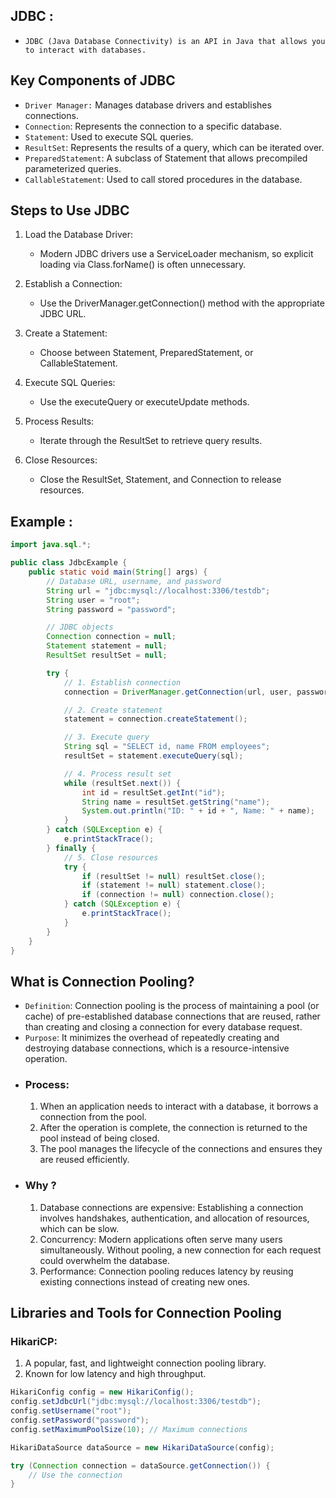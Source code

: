 ## JDBC : 
- `JDBC (Java Database Connectivity) is an API in Java that allows you to interact with databases.`
## Key Components of JDBC
- `Driver Manager:` Manages database drivers and establishes connections.
- `Connection`: Represents the connection to a specific database.
- `Statement`: Used to execute SQL queries.
- `ResultSet`: Represents the results of a query, which can be iterated over.
- `PreparedStatement`: A subclass of Statement that allows precompiled parameterized queries.
- `CallableStatement`: Used to call stored procedures in the database.

## Steps to Use JDBC
1. Load the Database Driver:
   - Modern JDBC drivers use a ServiceLoader mechanism, so explicit loading via Class.forName() is often unnecessary.
2. Establish a Connection: 
   - Use the DriverManager.getConnection() method with the appropriate JDBC URL.

3. Create a Statement: 
   - Choose between Statement, PreparedStatement, or CallableStatement.

4. Execute SQL Queries: 
   - Use the executeQuery or executeUpdate methods.

5. Process Results: 
   - Iterate through the ResultSet to retrieve query results.

6. Close Resources: 
   - Close the ResultSet, Statement, and Connection to release resources.

## Example :
```java
import java.sql.*;

public class JdbcExample {
    public static void main(String[] args) {
        // Database URL, username, and password
        String url = "jdbc:mysql://localhost:3306/testdb";
        String user = "root";
        String password = "password";

        // JDBC objects
        Connection connection = null;
        Statement statement = null;
        ResultSet resultSet = null;

        try {
            // 1. Establish connection
            connection = DriverManager.getConnection(url, user, password);

            // 2. Create statement
            statement = connection.createStatement();

            // 3. Execute query
            String sql = "SELECT id, name FROM employees";
            resultSet = statement.executeQuery(sql);

            // 4. Process result set
            while (resultSet.next()) {
                int id = resultSet.getInt("id");
                String name = resultSet.getString("name");
                System.out.println("ID: " + id + ", Name: " + name);
            }
        } catch (SQLException e) {
            e.printStackTrace();
        } finally {
            // 5. Close resources
            try {
                if (resultSet != null) resultSet.close();
                if (statement != null) statement.close();
                if (connection != null) connection.close();
            } catch (SQLException e) {
                e.printStackTrace();
            }
        }
    }
}
```
## What is Connection Pooling?
- `Definition`: Connection pooling is the process of maintaining a pool (or cache) of pre-established database connections that are reused, rather than creating and closing a connection for every database request.
- `Purpose`: It minimizes the overhead of repeatedly creating and destroying database connections, which is a resource-intensive operation.
- ### Process:
    1. When an application needs to interact with a database, it borrows a connection from the pool.
    2. After the operation is complete, the connection is returned to the pool instead of being closed.
    3. The pool manages the lifecycle of the connections and ensures they are reused efficiently.
- ### Why ?
   1. Database connections are expensive: Establishing a connection involves handshakes, authentication, and allocation of resources, which can be slow.
   2. Concurrency: Modern applications often serve many users simultaneously. Without pooling, a new connection for each request could overwhelm the database.
   3. Performance: Connection pooling reduces latency by reusing existing connections instead of creating new ones.

## Libraries and Tools for Connection Pooling
### HikariCP:

1. A popular, fast, and lightweight connection pooling library.
1. Known for low latency and high throughput.

```java
HikariConfig config = new HikariConfig();
config.setJdbcUrl("jdbc:mysql://localhost:3306/testdb");
config.setUsername("root");
config.setPassword("password");
config.setMaximumPoolSize(10); // Maximum connections

HikariDataSource dataSource = new HikariDataSource(config);

try (Connection connection = dataSource.getConnection()) {
    // Use the connection
}
```
